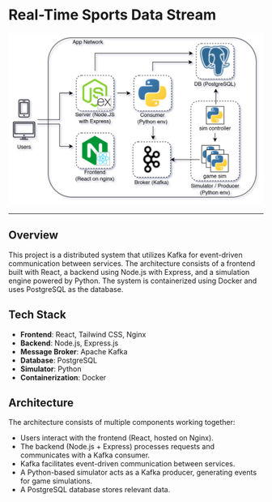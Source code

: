 # **Real-Time Sports Data Stream**

![Architecture](./architecture.png)

---

<!--
### **Tech Stack**
    -- Docker
    -- Apache Kafka
    -- PostgresSQL
    -- Node.js
    -- Express.js
    -- React
    -- Tailwind
    -- Python
    -- Nginx
-->

## Overview  
This project is a distributed system that utilizes Kafka for event-driven communication between services. The architecture consists of a frontend built with React, a backend using Node.js with Express, and a simulation engine powered by Python. The system is containerized using Docker and uses PostgreSQL as the database.  

## Tech Stack  
- **Frontend**: React, Tailwind CSS, Nginx  
- **Backend**: Node.js, Express.js  
- **Message Broker**: Apache Kafka  
- **Database**: PostgreSQL  
- **Simulator**: Python  
- **Containerization**: Docker  

## Architecture  
The architecture consists of multiple components working together:  
- Users interact with the frontend (React, hosted on Nginx).  
- The backend (Node.js + Express) processes requests and communicates with a Kafka consumer.  
- Kafka facilitates event-driven communication between services.  
- A Python-based simulator acts as a Kafka producer, generating events for game simulations.  
- A PostgreSQL database stores relevant data.  
